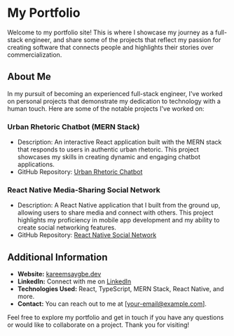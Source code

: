 # My Portfolio

Welcome to my portfolio site! This is where I showcase my journey as a full-stack engineer, and share some of the projects that reflect my passion for creating software that connects people and highlights their stories over commercialization.

## About Me

In my pursuit of becoming an experienced full-stack engineer, I've worked on personal projects that demonstrate my dedication to technology with a human touch. Here are some of the notable projects I've worked on:

### Urban Rhetoric Chatbot (MERN Stack)

- Description: An interactive React application built with the MERN stack that responds to users in authentic urban rhetoric. This project showcases my skills in creating dynamic and engaging chatbot applications.
- GitHub Repository: [Urban Rhetoric Chatbot](https://github.com/yourusername/urban-rhetoric-chatbot)

### React Native Media-Sharing Social Network

- Description: A React Native application that I built from the ground up, allowing users to share media and connect with others. This project highlights my proficiency in mobile app development and my ability to create social networking features.
- GitHub Repository: [React Native Social Network](https://github.com/yourusername/react-native-social-network)

## Additional Information

- **Website:** [kareemsaygbe.dev](https://kareemsaygbe.dev)
- **LinkedIn:** Connect with me on [LinkedIn](https://www.linkedin.com/in/kareem-saygbe-63b82a1b4)
- **Technologies Used:** React, TypeScript, MERN Stack, React Native, and more.
- **Contact:** You can reach out to me at [your-email@example.com].

Feel free to explore my portfolio and get in touch if you have any questions or would like to collaborate on a project. Thank you for visiting!
